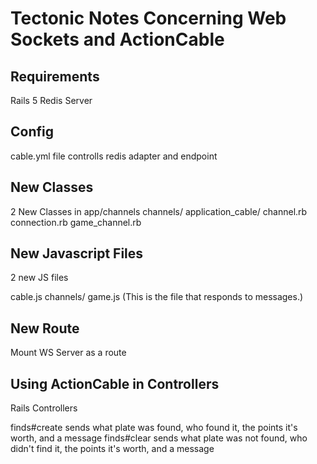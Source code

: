 # Tectonic Notes Concerning Web Sockets and ActionCable

## Requirements

Rails 5
Redis Server

## Config

cable.yml file controlls redis adapter and endpoint

## New Classes

2 New Classes in app/channels
channels/
  application_cable/
    channel.rb
    connection.rb
  game_channel.rb

## New Javascript Files
2 new JS files

cable.js
channels/
  game.js (This is the file that responds to messages.)

## New Route
Mount WS Server as a route

## Using ActionCable in Controllers
Rails Controllers

  finds#create
    sends what plate was found, who found it, the points it's worth, and a message
  finds#clear
    sends what plate was not found, who didn't find it, the points it's worth, and a message
